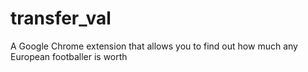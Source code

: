 # transfer_val
A Google Chrome extension that allows you to find out how much any European footballer is worth
